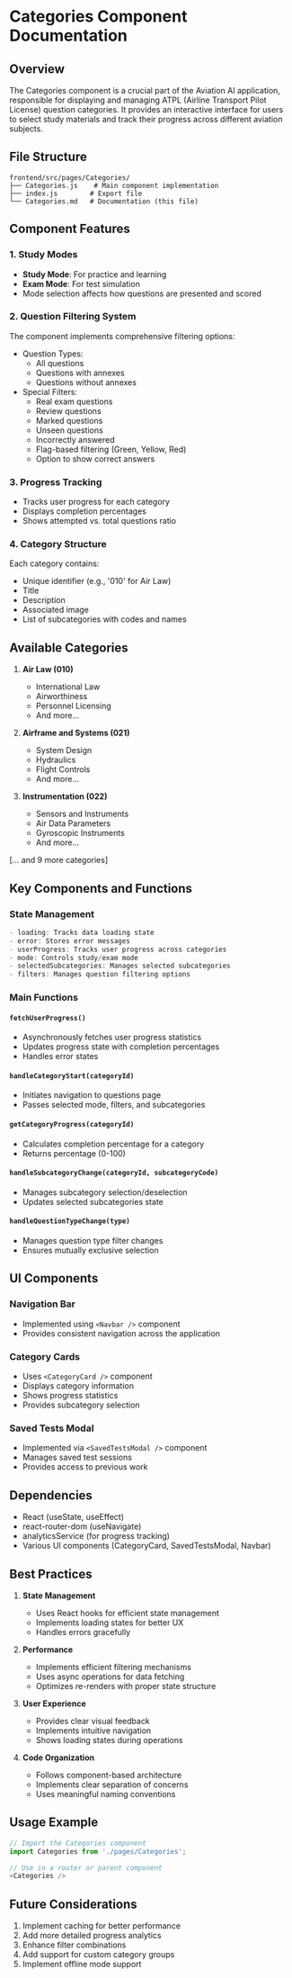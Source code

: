 # Categories Component Documentation

## Overview
The Categories component is a crucial part of the Aviation AI application, responsible for displaying and managing ATPL (Airline Transport Pilot License) question categories. It provides an interactive interface for users to select study materials and track their progress across different aviation subjects.

## File Structure
```
frontend/src/pages/Categories/
├── Categories.js    # Main component implementation
├── index.js        # Export file
└── Categories.md   # Documentation (this file)
```

## Component Features

### 1. Study Modes
- **Study Mode**: For practice and learning
- **Exam Mode**: For test simulation
- Mode selection affects how questions are presented and scored

### 2. Question Filtering System
The component implements comprehensive filtering options:
- Question Types:
  - All questions
  - Questions with annexes
  - Questions without annexes
- Special Filters:
  - Real exam questions
  - Review questions
  - Marked questions
  - Unseen questions
  - Incorrectly answered
  - Flag-based filtering (Green, Yellow, Red)
  - Option to show correct answers

### 3. Progress Tracking
- Tracks user progress for each category
- Displays completion percentages
- Shows attempted vs. total questions ratio

### 4. Category Structure
Each category contains:
- Unique identifier (e.g., '010' for Air Law)
- Title
- Description
- Associated image
- List of subcategories with codes and names

## Available Categories

1. **Air Law (010)**
   - International Law
   - Airworthiness
   - Personnel Licensing
   - And more...

2. **Airframe and Systems (021)**
   - System Design
   - Hydraulics
   - Flight Controls
   - And more...

3. **Instrumentation (022)**
   - Sensors and Instruments
   - Air Data Parameters
   - Gyroscopic Instruments
   - And more...

[... and 9 more categories]

## Key Components and Functions

### State Management
```javascript
- loading: Tracks data loading state
- error: Stores error messages
- userProgress: Tracks user progress across categories
- mode: Controls study/exam mode
- selectedSubcategories: Manages selected subcategories
- filters: Manages question filtering options
```

### Main Functions

#### `fetchUserProgress()`
- Asynchronously fetches user progress statistics
- Updates progress state with completion percentages
- Handles error states

#### `handleCategoryStart(categoryId)`
- Initiates navigation to questions page
- Passes selected mode, filters, and subcategories

#### `getCategoryProgress(categoryId)`
- Calculates completion percentage for a category
- Returns percentage (0-100)

#### `handleSubcategoryChange(categoryId, subcategoryCode)`
- Manages subcategory selection/deselection
- Updates selected subcategories state

#### `handleQuestionTypeChange(type)`
- Manages question type filter changes
- Ensures mutually exclusive selection

## UI Components

### Navigation Bar
- Implemented using `<Navbar />` component
- Provides consistent navigation across the application

### Category Cards
- Uses `<CategoryCard />` component
- Displays category information
- Shows progress statistics
- Provides subcategory selection

### Saved Tests Modal
- Implemented via `<SavedTestsModal />` component
- Manages saved test sessions
- Provides access to previous work

## Dependencies
- React (useState, useEffect)
- react-router-dom (useNavigate)
- analyticsService (for progress tracking)
- Various UI components (CategoryCard, SavedTestsModal, Navbar)

## Best Practices
1. **State Management**
   - Uses React hooks for efficient state management
   - Implements loading states for better UX
   - Handles errors gracefully

2. **Performance**
   - Implements efficient filtering mechanisms
   - Uses async operations for data fetching
   - Optimizes re-renders with proper state structure

3. **User Experience**
   - Provides clear visual feedback
   - Implements intuitive navigation
   - Shows loading states during operations

4. **Code Organization**
   - Follows component-based architecture
   - Implements clear separation of concerns
   - Uses meaningful naming conventions

## Usage Example
```javascript
// Import the Categories component
import Categories from './pages/Categories';

// Use in a router or parent component
<Categories />
```

## Future Considerations
1. Implement caching for better performance
2. Add more detailed progress analytics
3. Enhance filter combinations
4. Add support for custom category groups
5. Implement offline mode support
